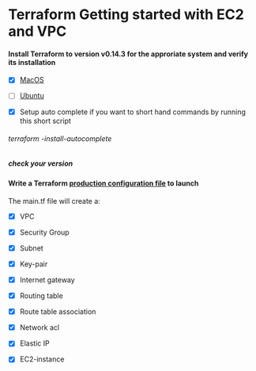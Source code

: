 # Terraform Getting started with EC2 and VPC


#### Install Terraform to version v0.14.3 for the approriate system and verify its installation


- [x] [MacOS](https://github.com/Hawaiideveloper/Sample_Env/blob/main/TerraForm/Installers/MacOS_TerraForm_Installer.sh)

- [ ] [Ubuntu](https://github.com/Hawaiideveloper/Sample_Env/blob/main/TerraForm/Installers/Ubuntu_TerraForm_installer.sh)

- [x] Setup auto complete if you want to short hand commands  by running this short script

###### terraform -install-autocomplete

##### check your version

#### Write a Terraform [production configuration file](https://github.com/Hawaiideveloper/Sample_Env/blob/main/TerraForm/production_site/main.tf) to launch 

The main.tf file will create a:

- [x] VPC
- [x] Security Group
- [x] Subnet
- [x] Key-pair
- [x] Internet gateway
- [x] Routing table
- [x] Route table association
- [x] Network acl
- [x] Elastic IP
- [x] EC2-instance



